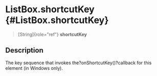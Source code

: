 ListBox.shortcutKey {#ListBox.shortcutKey}
===================

> [String]{role="ref"} **shortcutKey**

Description
-----------

The key sequence that invokes the?onShortcutKey()?callback for this
element (in Windows only).
